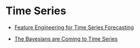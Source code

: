 # Time Series

* [Feature Engineering for Time Series Forecasting](https://www.youtube.com/watch?v=9QtL7m3YS9I)

* [The Bayesians are Coming to Time Series](https://www.youtube.com/watch?v=P_RnURpkgdE)
